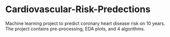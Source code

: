 # Cardiovascular-Risk-Predections
Machine learning project to predict coronary heart disease risk on 10 years. The project contains pre-processing, EDA plots, and 4 algorithms.
